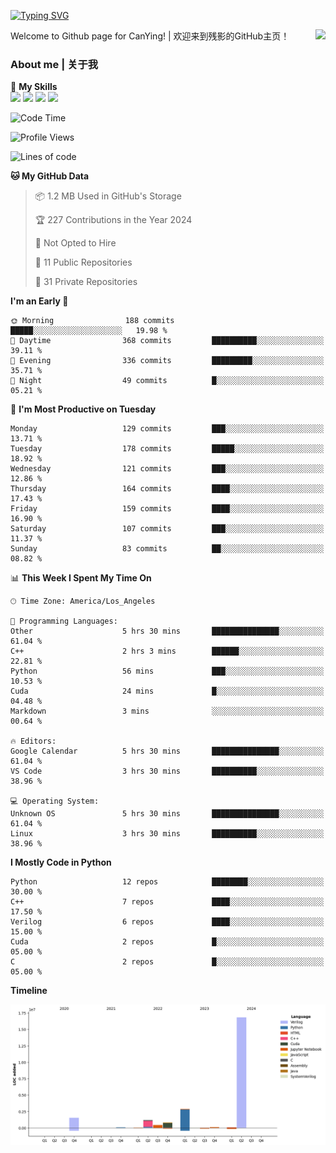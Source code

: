 [![Typing SVG](https://readme-typing-svg.herokuapp.com?size=25&duration=3500&color=00FFFF&vCenter=true&width=250&height=40&lines=Hi+Welcome+%F0%9F%91%8B%F0%9F%8F%BB;I'm+CanYing|残影)](https://git.io/typing-svg)

<a href="#">
  <img align="right" src="https://github-readme-stats.vercel.app/api?username=CanYing0913&count_private=true&rank_icon=github&show_icons=true&bg_color=15,f2f7fd,E0EAFC&" />
</a>

Welcome to Github page for CanYing! | 欢迎来到残影的GitHub主页！

### About me | 关于我

🌟 **My Skills**  
![](https://img.shields.io/badge/-C-A8B9CC?style=flat-square&logo=C&logoColor=fff)
![](https://img.shields.io/badge/-C++-00599C?style=flat-square&logo=Cpp&logoColor=fff)
![](https://img.shields.io/badge/-Python-3776AB?style=flat-square&logo=Python&logoColor=fff)
![](https://img.shields.io/badge/-Linux-000000?style=flat-square&logo=Linux&logoColor=fff)

<!--START_SECTION:waka-->
![Code Time](http://img.shields.io/badge/Code%20Time-330%20hrs%2043%20mins-blue)

![Profile Views](http://img.shields.io/badge/Profile%20Views-0-blue)

![Lines of code](https://img.shields.io/badge/From%20Hello%20World%20I%27ve%20Written-24.0%20million%20lines%20of%20code-blue)

**🐱 My GitHub Data** 

> 📦 1.2 MB Used in GitHub's Storage 
 > 
> 🏆 227 Contributions in the Year 2024
 > 
> 🚫 Not Opted to Hire
 > 
> 📜 11 Public Repositories 
 > 
> 🔑 31 Private Repositories 
 > 
**I'm an Early 🐤** 

```text
🌞 Morning                188 commits         █████░░░░░░░░░░░░░░░░░░░░   19.98 % 
🌆 Daytime                368 commits         ██████████░░░░░░░░░░░░░░░   39.11 % 
🌃 Evening                336 commits         █████████░░░░░░░░░░░░░░░░   35.71 % 
🌙 Night                  49 commits          █░░░░░░░░░░░░░░░░░░░░░░░░   05.21 % 
```
📅 **I'm Most Productive on Tuesday** 

```text
Monday                   129 commits         ███░░░░░░░░░░░░░░░░░░░░░░   13.71 % 
Tuesday                  178 commits         █████░░░░░░░░░░░░░░░░░░░░   18.92 % 
Wednesday                121 commits         ███░░░░░░░░░░░░░░░░░░░░░░   12.86 % 
Thursday                 164 commits         ████░░░░░░░░░░░░░░░░░░░░░   17.43 % 
Friday                   159 commits         ████░░░░░░░░░░░░░░░░░░░░░   16.90 % 
Saturday                 107 commits         ███░░░░░░░░░░░░░░░░░░░░░░   11.37 % 
Sunday                   83 commits          ██░░░░░░░░░░░░░░░░░░░░░░░   08.82 % 
```


📊 **This Week I Spent My Time On** 

```text
🕑︎ Time Zone: America/Los_Angeles

💬 Programming Languages: 
Other                    5 hrs 30 mins       ███████████████░░░░░░░░░░   61.04 % 
C++                      2 hrs 3 mins        ██████░░░░░░░░░░░░░░░░░░░   22.81 % 
Python                   56 mins             ███░░░░░░░░░░░░░░░░░░░░░░   10.53 % 
Cuda                     24 mins             █░░░░░░░░░░░░░░░░░░░░░░░░   04.48 % 
Markdown                 3 mins              ░░░░░░░░░░░░░░░░░░░░░░░░░   00.64 % 

🔥 Editors: 
Google Calendar          5 hrs 30 mins       ███████████████░░░░░░░░░░   61.04 % 
VS Code                  3 hrs 30 mins       ██████████░░░░░░░░░░░░░░░   38.96 % 

💻 Operating System: 
Unknown OS               5 hrs 30 mins       ███████████████░░░░░░░░░░   61.04 % 
Linux                    3 hrs 30 mins       ██████████░░░░░░░░░░░░░░░   38.96 % 
```

**I Mostly Code in Python** 

```text
Python                   12 repos            ████████░░░░░░░░░░░░░░░░░   30.00 % 
C++                      7 repos             ████░░░░░░░░░░░░░░░░░░░░░   17.50 % 
Verilog                  6 repos             ████░░░░░░░░░░░░░░░░░░░░░   15.00 % 
Cuda                     2 repos             █░░░░░░░░░░░░░░░░░░░░░░░░   05.00 % 
C                        2 repos             █░░░░░░░░░░░░░░░░░░░░░░░░   05.00 % 
```



**Timeline**

![Lines of Code chart](https://raw.githubusercontent.com/CanYing0913/CanYing0913/master/assets/bar_graph.png)


<!--END_SECTION:waka-->
